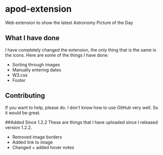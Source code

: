 # apod-extension
Web extension to show the latest Astronomy Picture of the Day

## What I have done
I have completely changed the extension, the only thing that is the same is the icons. Here are some of the things I have done:

- Sorting through images
- Manually entering dates
- W3.css
- Footer

## Contributing
If you want to help, please do. I don't know how to use GitHub very well. So it would be great.

##Added Since 1.2.2
These are things that I have uploaded since I released version 1.2.2.
- Removed image borders
- Added link to image
- Changed + added hover notes
